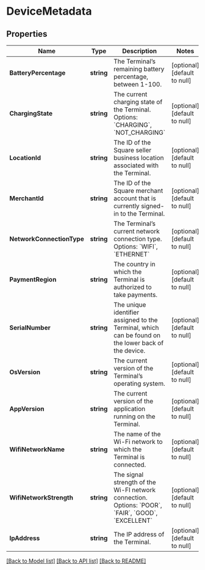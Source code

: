 # DeviceMetadata

## Properties
Name | Type | Description | Notes
------------ | ------------- | ------------- | -------------
**BatteryPercentage** | **string** | The Terminal’s remaining battery percentage, between 1-100. | [optional] [default to null]
**ChargingState** | **string** | The current charging state of the Terminal. Options: &#x60;CHARGING&#x60;, &#x60;NOT_CHARGING&#x60; | [optional] [default to null]
**LocationId** | **string** | The ID of the Square seller business location associated with the Terminal. | [optional] [default to null]
**MerchantId** | **string** | The ID of the Square merchant account that is currently signed-in to the Terminal. | [optional] [default to null]
**NetworkConnectionType** | **string** | The Terminal’s current network connection type. Options: &#x60;WIFI&#x60;, &#x60;ETHERNET&#x60; | [optional] [default to null]
**PaymentRegion** | **string** | The country in which the Terminal is authorized to take payments. | [optional] [default to null]
**SerialNumber** | **string** | The unique identifier assigned to the Terminal, which can be found on the lower back of the device. | [optional] [default to null]
**OsVersion** | **string** | The current version of the Terminal’s operating system. | [optional] [default to null]
**AppVersion** | **string** | The current version of the application running on the Terminal. | [optional] [default to null]
**WifiNetworkName** | **string** | The name of the Wi-Fi network to which the Terminal is connected. | [optional] [default to null]
**WifiNetworkStrength** | **string** | The signal strength of the Wi-FI network connection. Options: &#x60;POOR&#x60;, &#x60;FAIR&#x60;, &#x60;GOOD&#x60;, &#x60;EXCELLENT&#x60; | [optional] [default to null]
**IpAddress** | **string** | The IP address of the Terminal. | [optional] [default to null]

[[Back to Model list]](../README.md#documentation-for-models) [[Back to API list]](../README.md#documentation-for-api-endpoints) [[Back to README]](../README.md)

